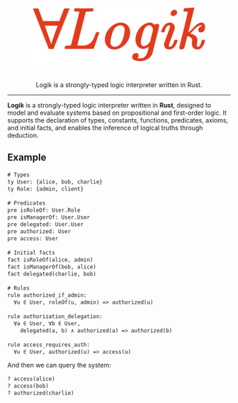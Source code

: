 <a id="readme-top"></a>
<div align="center">

</div>

<!-- PROJECT LOGO -->
<br />
<div align="center">
  <img src="logo.png" width="400">
  <p align="center">
    <br />
    Logik is a strongly-typed logic interpreter written in Rust.
  </p>
</div>

---

**Logik** is a strongly-typed logic interpreter written in **Rust**, designed to model and evaluate systems based on propositional and first-order logic. It supports the declaration of types, constants, functions, predicates, axioms, and initial facts, and enables the inference of logical truths through deduction.

## Example

```Logik
# Types
ty User: {alice, bob, charlie}
ty Role: {admin, client}

# Predicates
pre isRoleOf: User.Role 
pre isManagerOf: User.User 
pre delegated: User.User
pre authorized: User
pre access: User

# Initial facts
fact isRoleOf(alice, admin)
fact isManagerOf(bob, alice)
fact delegated(charlie, bob)

# Rules
rule authorized_if_admin:
  ∀u ∈ User, roleOf(u, admin) => authorized(u)

rule authorization_delegation:
  ∀a ∈ User, ∀b ∈ User,
    delegated(a, b) ∧ authorized(a) => authorized(b)

rule access_requires_auth:
  ∀u ∈ User, authorized(u) => access(u)
```

And then we can query the system:

```Logik
? access(alice)
? access(bob)
? authorized(charlie)
```